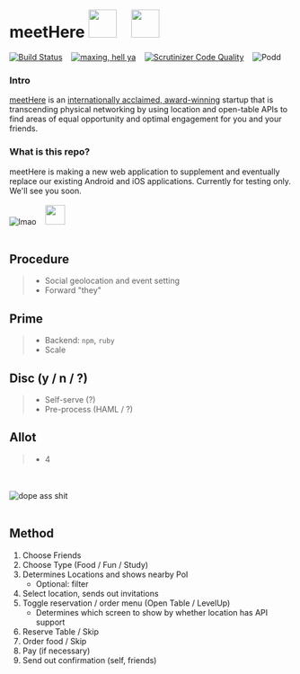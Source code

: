 # meetHere <img src="http://ayazhafiz.com/meetHere/img/meetHere.jpg" height=50>&nbsp;&nbsp;&nbsp;&nbsp;<img src="http://cdn.ayazhafiz.com/img/bwith-figma.png" height=50>

[![Build Status](https://scrutinizer-ci.com/g/ayazhafiz/meetHere/badges/build.png?b=master)](https://scrutinizer-ci.com/g/ayazhafiz/meetHere/build-status/master)&nbsp;&nbsp;&nbsp;&nbsp;[![maxing, hell ya](https://codeclimate.com/github/ayazhafiz/meetHere/badges/gpa.svg)](https://codeclimate.com/github/ayazhafiz/meetHere)&nbsp;&nbsp;&nbsp;&nbsp;[![Scrutinizer Code Quality](https://scrutinizer-ci.com/g/ayazhafiz/meetHere/badges/quality-score.png?b=master)](https://scrutinizer-ci.com/g/ayazhafiz/meetHere/?branch=master)&nbsp;&nbsp;&nbsp;&nbsp;![Podd](https://img.shields.io/badge/podd-empty-red.svg?style=flat-square)<!--&nbsp;&nbsp;&nbsp;&nbsp;[![lit](https://codeclimate.com/github/ayazhafiz/meetHere/badges/issue_count.svg)](https://codeclimate.com/github/ayazhafiz/meetHere)-->
  
### Intro
[meetHere](http://ayazhafiz.com/meetHere) is an [internationally acclaimed, award-winning](http://www.cnbc.com/2016/11/17/10-of-the-worlds-hottest-start-ups-in-2016.html?slide=3) startup that is transcending physical networking by using location and open-table APIs to find areas of equal opportunity and optimal engagement for you and your friends.

### What is this repo?
meetHere is making a new web application to supplement and eventually replace our existing Android and iOS applications. Currently for testing only. We'll see you soon.  
<br>
![lmao](http://forthebadge.com/images/badges/uses-html.svg)&nbsp;&nbsp;&nbsp;&nbsp;<img src="http://forthebadge.com/images/badges/made-with-swift.svg" height=35>  
<br>
  
## Procedure
> * Social geolocation and event setting
> * Forward "they"

## Prime
> * Backend: `npm`, `ruby`
> * Scale

## Disc (y / n / ?)
> * Self-serve (?)
> * Pre-process (HAML / ?)

## Allot
> * 4

<br><br>
![dope ass shit](http://forthebadge.com/images/badges/oooo-kill-em.svg)  
<br>
## Method 
1. Choose Friends
2. Choose Type (Food / Fun / Study)
3. Determines Locations and shows nearby PoI
	* Optional: filter
4. Select location, sends out invitations
5. Toggle reservation / order menu (Open Table / LevelUp)
	* Determines which screen to show by whether location has API support
6. Reserve Table / Skip
7. Order food / Skip
8. Pay (if necessary)
9. Send out confirmation (self, friends)
